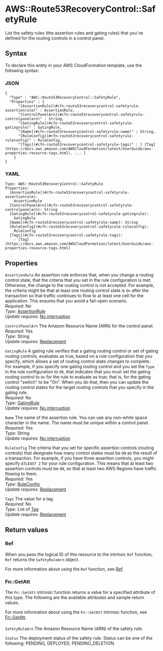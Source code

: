 # AWS::Route53RecoveryControl::SafetyRule<a name="aws-resource-route53recoverycontrol-safetyrule"></a>

List the safety rules \(the assertion rules and gating rules\) that you've defined for the routing controls in a control panel\. 

## Syntax<a name="aws-resource-route53recoverycontrol-safetyrule-syntax"></a>

To declare this entity in your AWS CloudFormation template, use the following syntax:

### JSON<a name="aws-resource-route53recoverycontrol-safetyrule-syntax.json"></a>

```
{
  "Type" : "AWS::Route53RecoveryControl::SafetyRule",
  "Properties" : {
      "[AssertionRule](#cfn-route53recoverycontrol-safetyrule-assertionrule)" : AssertionRule,
      "[ControlPanelArn](#cfn-route53recoverycontrol-safetyrule-controlpanelarn)" : String,
      "[GatingRule](#cfn-route53recoverycontrol-safetyrule-gatingrule)" : GatingRule,
      "[Name](#cfn-route53recoverycontrol-safetyrule-name)" : String,
      "[RuleConfig](#cfn-route53recoverycontrol-safetyrule-ruleconfig)" : RuleConfig,
      "[Tags](#cfn-route53recoverycontrol-safetyrule-tags)" : [ [Tag](https://docs.aws.amazon.com/AWSCloudFormation/latest/UserGuide/aws-properties-resource-tags.html), ... ]
    }
}
```

### YAML<a name="aws-resource-route53recoverycontrol-safetyrule-syntax.yaml"></a>

```
Type: AWS::Route53RecoveryControl::SafetyRule
Properties: 
  [AssertionRule](#cfn-route53recoverycontrol-safetyrule-assertionrule): 
    AssertionRule
  [ControlPanelArn](#cfn-route53recoverycontrol-safetyrule-controlpanelarn): String
  [GatingRule](#cfn-route53recoverycontrol-safetyrule-gatingrule): 
    GatingRule
  [Name](#cfn-route53recoverycontrol-safetyrule-name): String
  [RuleConfig](#cfn-route53recoverycontrol-safetyrule-ruleconfig): 
    RuleConfig
  [Tags](#cfn-route53recoverycontrol-safetyrule-tags): 
    - [Tag](https://docs.aws.amazon.com/AWSCloudFormation/latest/UserGuide/aws-properties-resource-tags.html)
```

## Properties<a name="aws-resource-route53recoverycontrol-safetyrule-properties"></a>

`AssertionRule`  <a name="cfn-route53recoverycontrol-safetyrule-assertionrule"></a>
An assertion rule enforces that, when you change a routing control state, that the criteria that you set in the rule configuration is met\. Otherwise, the change to the routing control is not accepted\. For example, the criteria might be that at least one routing control state is `On` after the transaction so that traffic continues to flow to at least one cell for the application\. This ensures that you avoid a fail\-open scenario\.  
*Required*: No  
*Type*: [AssertionRule](aws-properties-route53recoverycontrol-safetyrule-assertionrule.md)  
*Update requires*: [No interruption](https://docs.aws.amazon.com/AWSCloudFormation/latest/UserGuide/using-cfn-updating-stacks-update-behaviors.html#update-no-interrupt)

`ControlPanelArn`  <a name="cfn-route53recoverycontrol-safetyrule-controlpanelarn"></a>
The Amazon Resource Name \(ARN\) for the control panel\.  
*Required*: Yes  
*Type*: String  
*Update requires*: [Replacement](https://docs.aws.amazon.com/AWSCloudFormation/latest/UserGuide/using-cfn-updating-stacks-update-behaviors.html#update-replacement)

`GatingRule`  <a name="cfn-route53recoverycontrol-safetyrule-gatingrule"></a>
A gating rule verifies that a gating routing control or set of gating routing controls, evaluates as true, based on a rule configuration that you specify, which allows a set of routing control state changes to complete\.  
For example, if you specify one gating routing control and you set the `Type` in the rule configuration to `OR`, that indicates that you must set the gating routing control to `On` for the rule to evaluate as true; that is, for the gating control "switch" to be "On"\. When you do that, then you can update the routing control states for the target routing controls that you specify in the gating rule\.  
*Required*: No  
*Type*: [GatingRule](aws-properties-route53recoverycontrol-safetyrule-gatingrule.md)  
*Update requires*: [No interruption](https://docs.aws.amazon.com/AWSCloudFormation/latest/UserGuide/using-cfn-updating-stacks-update-behaviors.html#update-no-interrupt)

`Name`  <a name="cfn-route53recoverycontrol-safetyrule-name"></a>
The name of the assertion rule\. You can use any non\-white space character in the name\. The name must be unique within a control panel\.  
*Required*: Yes  
*Type*: String  
*Update requires*: [No interruption](https://docs.aws.amazon.com/AWSCloudFormation/latest/UserGuide/using-cfn-updating-stacks-update-behaviors.html#update-no-interrupt)

`RuleConfig`  <a name="cfn-route53recoverycontrol-safetyrule-ruleconfig"></a>
The criteria that you set for specific assertion controls \(routing controls\) that designate how many control states must be `ON` as the result of a transaction\. For example, if you have three assertion controls, you might specify `ATLEAST 2` for your rule configuration\. This means that at least two assertion controls must be `ON`, so that at least two AWS Regions have traffic flowing to them\.   
*Required*: Yes  
*Type*: [RuleConfig](aws-properties-route53recoverycontrol-safetyrule-ruleconfig.md)  
*Update requires*: [Replacement](https://docs.aws.amazon.com/AWSCloudFormation/latest/UserGuide/using-cfn-updating-stacks-update-behaviors.html#update-replacement)

`Tags`  <a name="cfn-route53recoverycontrol-safetyrule-tags"></a>
The value for a tag\.  
*Required*: No  
*Type*: List of [Tag](https://docs.aws.amazon.com/AWSCloudFormation/latest/UserGuide/aws-properties-resource-tags.html)  
*Update requires*: [Replacement](https://docs.aws.amazon.com/AWSCloudFormation/latest/UserGuide/using-cfn-updating-stacks-update-behaviors.html#update-replacement)

## Return values<a name="aws-resource-route53recoverycontrol-safetyrule-return-values"></a>

### Ref<a name="aws-resource-route53recoverycontrol-safetyrule-return-values-ref"></a>

When you pass the logical ID of this resource to the intrinsic `Ref` function, `Ref` returns the `SafetyRuleArn` object\.

For more information about using the `Ref` function, see [Ref](https://docs.aws.amazon.com/AWSCloudFormation/latest/UserGuide/intrinsic-function-reference-ref.html)\.

### Fn::GetAtt<a name="aws-resource-route53recoverycontrol-safetyrule-return-values-fn--getatt"></a>

The `Fn::GetAtt` intrinsic function returns a value for a specified attribute of this type\. The following are the available attributes and sample return values\.

For more information about using the `Fn::GetAtt` intrinsic function, see [Fn::GetAtt](https://docs.aws.amazon.com/AWSCloudFormation/latest/UserGuide/intrinsic-function-reference-getatt.html)\.

#### <a name="aws-resource-route53recoverycontrol-safetyrule-return-values-fn--getatt-fn--getatt"></a>

`SafetyRuleArn`  <a name="SafetyRuleArn-fn::getatt"></a>
The Amazon Resource Name \(ARN\) of the safety rule\.

`Status`  <a name="Status-fn::getatt"></a>
The deployment status of the safety rule\. Status can be one of the following: PENDING, DEPLOYED, PENDING\_DELETION\.